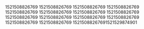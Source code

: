 1521508826769
1521508826769
1521508826769
1521508826769
1521508826769
1521508826769
1521508826769
1521508826769
1521508826769
1521508826769
1521508826769
1521508826769
1521508826769
1521508826769
15215088267691521529874901